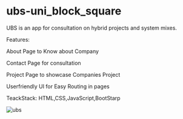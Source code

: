 # ubs-uni_block_square
UBS is an app for consultation on hybrid projects and system mixes.

Features:

About Page to Know about Company

Contact Page for consultation

Project Page to showcase Companies Project

Userfriendly UI for Easy Routing in pages

TeackStack: HTML,CSS,JavaScript,BootStarp

![ubs](https://user-images.githubusercontent.com/87030854/146912120-5326a03d-14fb-4b82-ad01-5cabf1987fa0.png)
